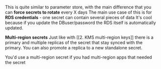 This is quite similar to parameter store, with the main difference that you can **force secrets to rotate** every X days
The main use case of this is for **RDS credentials** - one secret can contain several pieces of data
It's cool because if you update the DBuser/password the RDS itself is automatically updated.

**Multi-region secrets**
Just like with [[2. KMS multi-region keys]] there is a primary and multiple replicas of the secret that stay synced with the primary.
You can also promote a replica to a new standalone secret.

You'd use a multi-region secret if you had multi-region apps that needed the secret

